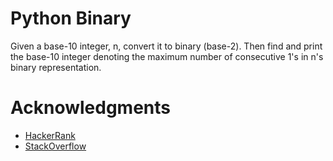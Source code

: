 # Python Binary
Given a base-10 integer, n, convert it to binary (base-2). Then find and print the base-10 integer denoting the maximum number of consecutive 1's in n's binary representation.

# Acknowledgments
* [HackerRank](www.hackerrank.com)
* [StackOverflow](https://stackoverflow.com/questions/10411085/converting-integer-to-binary-in-python)
